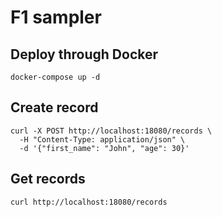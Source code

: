 # F1 sampler

## Deploy through Docker

```shell
docker-compose up -d
```

## Create record

```shell
curl -X POST http://localhost:18080/records \
  -H "Content-Type: application/json" \
  -d '{"first_name": "John", "age": 30}'
```

## Get records

```shell
curl http://localhost:18080/records
```